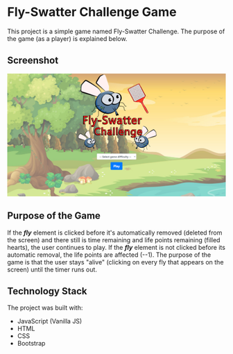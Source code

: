 # Fly-Swatter Challenge Game

This project is a simple game named Fly-Swatter Challenge. The purpose of the game (as a player) is explained below.

## Screenshot 

![Screenshot](Screenshot.png)

## Purpose of the Game

If the ***fly*** element is clicked before it's automatically removed (deleted from the screen) and there still is time remaining and life points remaining (filled hearts), the user continues to play. If the ***fly*** element is not clicked  before its automatic removal, the life points are affected (--1). The purpose of the game is that the user stays "alive" (clicking on every fly that appears on the screen) until the timer runs out.

## Technology Stack

The project was built with:

+ JavaScript (Vanilla JS)
+ HTML
+ CSS
+ Bootstrap
